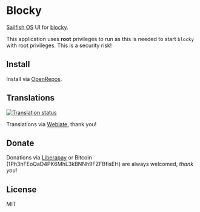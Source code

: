 # Blocky

[Sailfish OS](https://sailfishos.org) UI for [blocky](https://0xerr0r.github.io/blocky/).

This application uses **root** privileges to run as this is needed to start `blocky` with root privileges. This is a security risk!

## Install

Install via [OpenRepos](https://openrepos.net/content/ilpianista/blocky).

## Translations

[![Translation status](https://hosted.weblate.org/widgets/harbour-blocky/-/svg-badge.svg)](https://hosted.weblate.org/engage/harbour-blocky/?utm_source=widget)

Translations via [Weblate](https://hosted.weblate.org/projects/harbour-blocky/), thank you!

## Donate

Donations via [Liberapay](https://liberapay.com/ilpianista) or Bitcoin (1Ph3hFEoQaD4PK6MhL3kBNNh9FZFBfisEH) are always welcomed, _thank you_!

## License

MIT

